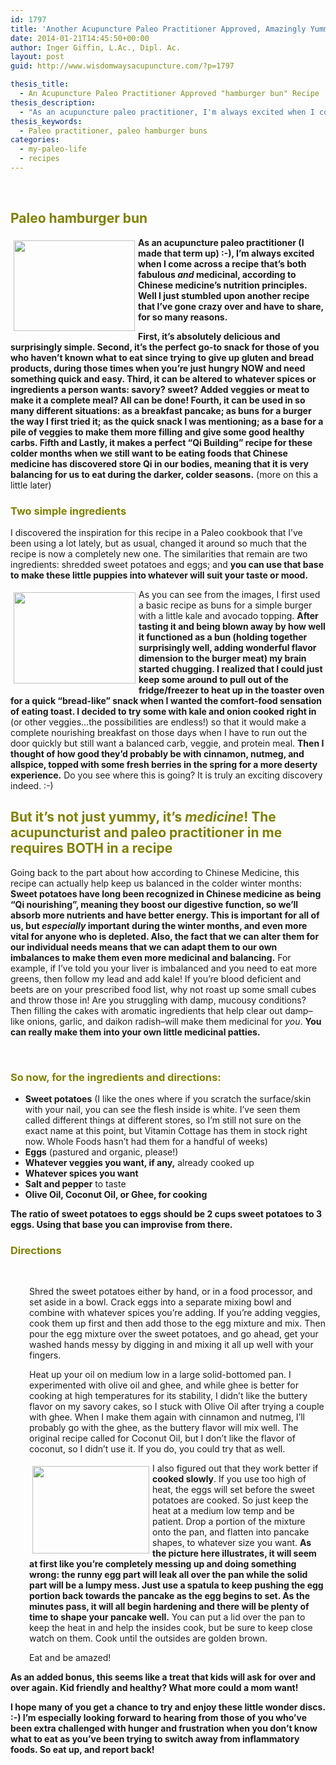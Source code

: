 ```yaml
---
id: 1797
title: 'Another Acupuncture Paleo Practitioner Approved, Amazingly Yummy and Filling Non-grain &#8220;bun/pancake&#8221; Recipe, Perfectly Balancing for Cold Winter Months'
date: 2014-01-21T14:45:50+00:00
author: Inger Giffin, L.Ac., Dipl. Ac.
layout: post
guid: http://www.wisdomwaysacupuncture.com/?p=1797

thesis_title:
  - An Acupuncture Paleo Practitioner Approved "hamburger bun" Recipe
thesis_description:
  - "As an acupuncture paleo practitioner, I'm always excited when I come across a recipe that not only tastes fabulous and is versatile, but is medicinal according the nutrition principles of Chinese Medicine. "
thesis_keywords:
  - Paleo practitioner, paleo hamburger buns
categories:
  - my-paleo-life
  - recipes
---
```

&nbsp;

## <span style="color: #808000;">Paleo hamburger bun</span>

<img src="http://ih.constantcontact.com/fs124/1102844965003/img/175.jpg" alt="" width="194" height="145" align="left" border="0" hspace="5" vspace="5" />**As an acupuncture paleo practitioner (I made that term up) :-), I&#8217;m always excited when I come across a recipe that&#8217;s both fabulous _and_ medicinal, according to Chinese medicine&#8217;s nutrition principles. Well I just stumbled upon another recipe that I&#8217;ve gone crazy over and have to share, for so many reasons.**

**First, it&#8217;s absolutely delicious and surprisingly simple. Second, it&#8217;s the perfect go-to snack for those of you who haven&#8217;t known what to eat since trying to give up gluten and bread products, during those times when you&#8217;re just hungry NOW and need something quick and easy. Third, it can be altered to whatever spices or ingredients a person wants: savory? sweet? Added veggies or meat to make it a complete meal? All can be done! Fourth, it can be used in so many different situations: as a breakfast pancake; as buns for a burger the way I first tried it; as the quick snack I was mentioning; as a base for a pile of veggies to make them more filling and give some good healthy carbs. Fifth and Lastly, it makes a perfect &#8220;Qi Building&#8221; recipe for these colder months when we still want to be eating foods that Chinese medicine has discovered store Qi in our bodies, meaning that it is very balancing for us to eat during the darker, colder seasons.** (more on this a little later)

### <span style="color: #808000;">Two simple ingredients</span>

I discovered the inspiration for this recipe in a Paleo cookbook that I&#8217;ve been using a lot lately, but as usual, changed it around so much that the recipe is now a completely new one. The similarities that remain are two ingredients: shredded sweet potatoes and eggs; and **you can use that base to make these little puppies into whatever will suit your taste or mood.**

 <img src="http://ih.constantcontact.com/fs124/1102844965003/img/176.jpg" alt="" width="195" height="146" align="left" border="0" hspace="5" vspace="5" />As you can see from the images, I first used a basic recipe as buns for a simple burger with a little kale and avocado topping. **After tasting it and being blown away by how well it functioned as a bun (holding together surprisingly well, adding wonderful flavor dimension to the burger meat) my brain started chugging. I realized that I could just keep some around to pull out of the fridge/freezer to heat up in the toaster oven for a quick &#8220;bread-like&#8221; snack when I wanted the comfort-food sensation of eating toast. I decided to try some with kale and onion cooked right in** (or other veggies&#8230;the possibilities are endless!) so that it would make a complete nourishing breakfast on those days when I have to run out the door quickly but still want a balanced carb, veggie, and protein meal. **Then I thought of how good they&#8217;d probably be with cinnamon, nutmeg, and allspice, topped with some fresh berries in the spring for a more deserty experience.** Do you see where this is going? It is truly an exciting discovery indeed. :-)

## <span style="color: #808000;">But it&#8217;s not just yummy, it&#8217;s <em>medicine</em>! The acupuncturist and paleo practitioner in me requires BOTH in a recipe<br /> </span>

Going back to the part about how according to Chinese Medicine, this recipe can actually help keep us balanced in the colder winter months: **Sweet potatoes have long been recognized in Chinese medicine as being &#8220;Qi nourishing&#8221;, meaning they boost our digestive function, so we&#8217;ll absorb more nutrients and have better energy. This is important for all of us, but _especially_ important during the winter months, and even more vital for anyone who is depleted. Also, the fact that we can alter them for our individual needs means that we can adapt them to our own imbalances to make them even more medicinal and balancing.** For example, if I&#8217;ve told you your liver is imbalanced and you need to eat more greens, then follow my lead and add kale! If you&#8217;re blood deficient and beets are on your prescribed food list, why not roast up some small cubes and throw those in! Are you struggling with damp, mucousy conditions? Then filling the cakes with aromatic ingredients that help clear out damp&#8211;like onions, garlic, and daikon radish&#8211;will make them medicinal for _you_. **You can really make them into your own little medicinal patties.**

&nbsp;

### <span style="color: #808000;">So now, for the ingredients and directions:</span>

  * **Sweet potatoes** (I like the ones where if you scratch the surface/skin with your nail, you can see the flesh inside is white. I&#8217;ve seen them called different things at different stores, so I&#8217;m still not sure on the exact name at this point, but Vitamin Cottage has them in stock right now. Whole Foods hasn&#8217;t had them for a handful of weeks)
  * **Eggs** (pastured and organic, please!)
  * **Whatever veggies you want, if any,** already cooked up
  * **Whatever spices you want**
  * **Salt and pepper** to taste
  * **Olive Oil, Coconut Oil, or Ghee, for cooking**

**The ratio of sweet potatoes to eggs should be 2 cups sweet potatoes to 3 eggs. Using that base you can improvise from there.**

### <span style="color: #808000;"><strong>Directions </strong></span>

&nbsp;

<p style="padding-left: 30px;">
  Shred the sweet potatoes either by hand, or in a food processor, and set aside in a bowl. Crack eggs into a separate mixing bowl and combine with whatever spices you&#8217;re adding. If you&#8217;re adding veggies, cook them up first and then add those to the egg mixture and mix. Then pour the egg mixture over the sweet potatoes, and go ahead, get your washed hands messy by digging in and mixing it all up well with your fingers.
</p>

<p style="padding-left: 30px;">
  Heat up your oil on medium low in a large solid-bottomed pan. I experimented with olive oil and ghee, and while ghee is better for cooking at high temperatures for its stability, I didn&#8217;t like the buttery flavor on my savory cakes, so I stuck with Olive Oil after trying a couple with ghee. When I make them again with cinnamon and nutmeg, I&#8217;ll probably go with the ghee, as the buttery flavor will mix well. The original recipe called for Coconut Oil, but I don&#8217;t like the flavor of coconut, so I didn&#8217;t use it. If you do, you could try that as well.
</p>

<p style="padding-left: 30px;">
  <img src="http://ih.constantcontact.com/fs124/1102844965003/img/174.jpg" alt="" width="187" height="140" align="left" border="0" hspace="5" vspace="5" /> I also figured out that they work better if<strong> cooked slowly</strong>. If you use too high of heat, the eggs will set before the sweet potatoes are cooked. So just keep the heat at a medium low temp and be patient. Drop a portion of the mixture onto the pan, and flatten into pancake shapes, to whatever size you want. <strong>As the picture here illustrates, it will seem at first like you&#8217;re completely messing up and doing something wrong: the runny egg part will leak all over the pan while the solid part will be a lumpy mess. Just use a spatula to keep pushing the egg portion back towards the pancake as the egg begins to set. As the minutes pass, it will all begin hardening and there will be plenty of time to shape your pancake well.</strong> You can put a lid over the pan to keep the heat in and help the insides cook, but be sure to keep close watch on them. Cook until the outsides are golden brown.
</p>

<p style="padding-left: 30px;">
  Eat and be amazed!
</p>

**As an added bonus, this seems like a treat that kids will ask for over and over again. Kid friendly and healthy? What more could a mom want!**

**I hope many of you get a chance to try and enjoy these little wonder discs. :-) I&#8217;m especially looking forward to hearing from those of you who&#8217;ve been extra challenged with hunger and frustration when you don&#8217;t know what to eat as you&#8217;ve been trying to switch away from inflammatory foods. So eat up, and report back!** 

&nbsp;